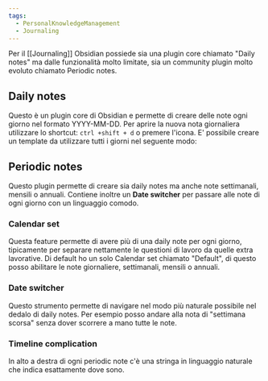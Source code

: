 ```yaml
---
tags:
  - PersonalKnowledgeManagement
  - Journaling
---
```

Per il [[Journaling]] Obsidian possiede sia una plugin core chiamato "Daily notes" ma dalle funzionalità molto limitate, sia un community plugin molto evoluto chiamato Periodic notes.

## Daily notes
Questo è un plugin core di Obsidian e permette di creare delle note ogni giorno nel formato YYYY-MM-DD.
Per aprire la nuova nota giornaliera utilizzare lo shortcut: `ctrl +shift + d` o premere l'icona.
E' possibile creare un template da utilizzare tutti i giorni nel seguente modo:

## Periodic notes
Questo plugin permette di creare sia daily notes ma anche note settimanali, mensili o annuali.
Contiene inoltre un **Date switcher** per passare alle note di ogni giorno con un linguaggio comodo.

### Calendar set
Questa feature permette di avere più di una daily note per ogni giorno, tipicamente per separare nettamente le questioni di lavoro da quelle extra lavorative.
Di default ho un solo Calendar set chiamato "Default", di questo posso abilitare le note giornaliere, settimanali, mensili o annuali.

### Date switcher
Questo strumento permette di navigare nel modo più naturale possibile nel dedalo di daily notes. Per esempio posso andare alla nota di "settimana scorsa" senza dover scorrere a mano tutte le note.
### Timeline complication
In alto a destra di ogni periodic note c'è una stringa in linguaggio naturale che indica esattamente dove sono.

